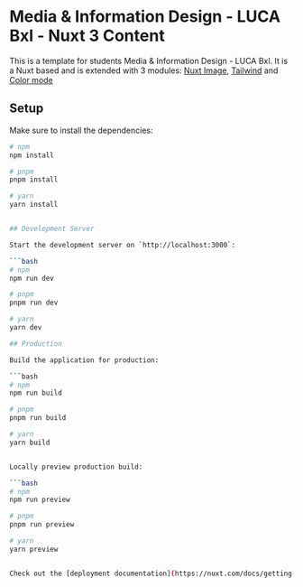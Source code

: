 # Media & Information Design - LUCA Bxl - Nuxt 3 Content

This is a template for students Media & Information Design - LUCA Bxl. It is a Nuxt based and is extended with 3 modules: [Nuxt Image](https://nuxt.com/modules/image), [Tailwind](https://nuxt.com/modules/tailwindcss) and [Color mode](https://nuxt.com/modules/color-mode)


## Setup

Make sure to install the dependencies:

```bash
# npm
npm install

# pnpm
pnpm install

# yarn
yarn install


## Development Server

Start the development server on `http://localhost:3000`:

```bash
# npm
npm run dev

# pnpm
pnpm run dev

# yarn
yarn dev

## Production

Build the application for production:

```bash
# npm
npm run build

# pnpm
pnpm run build

# yarn
yarn build


Locally preview production build:

```bash
# npm
npm run preview

# pnpm
pnpm run preview

# yarn
yarn preview


Check out the [deployment documentation](https://nuxt.com/docs/getting-started/deployment) for more information.
